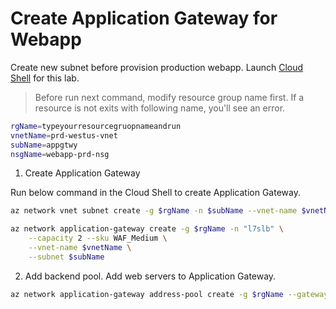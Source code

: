 # Create Application Gateway for Webapp
Create new subnet before provision production webapp. Launch [Cloud Shell](https://docs.microsoft.com/en-us/azure/cloud-shell/quickstart) for this lab.

> Before run next command, modify resource group name first.
> If a resource is not exits with following name, you'll see an error.
```bash
rgName=typeyourresourcegruopnameandrun
vnetName=prd-westus-vnet
subName=appgtwy
nsgName=webapp-prd-nsg
```

1. Create Application Gateway

Run below command in the Cloud Shell to create Application Gateway.

```bash
az network vnet subnet create -g $rgName -n $subName --vnet-name $vnetName --address-prefix 10.1.101.0/24 --network-security-group $nsgName

az network application-gateway create -g $rgName -n "l7slb" \
    --capacity 2 --sku WAF_Medium \
    --vnet-name $vnetName \
    --subnet $subName 
```

2. Add backend pool. 
Add web servers to Application Gateway.

```bash
az network application-gateway address-pool create -g $rgName --gateway-name "l7slb" -n "webpool" --servers 10.1.1.4 10.1.1.5
```
